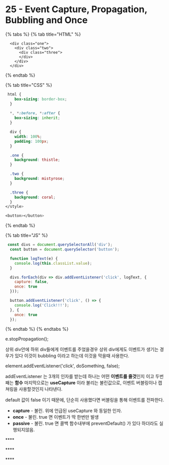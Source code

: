 # 25 - Event Capture, Propagation, Bubbling and Once

{% tabs %}
{% tab title="HTML" %}
```markup
  <div class="one">
    <div class="two">
      <div class="three">
      </div>
    </div>
  </div>

```
{% endtab %}

{% tab title="CSS" %}
```css
 html {
    box-sizing: border-box;
  }
  
  *, *:before, *:after { 
    box-sizing: inherit; 
  }

  div {
    width: 100%;
    padding: 100px;
  }

  .one {
    background: thistle;
  }

  .two {
    background: mistyrose;
  }

  .three {
    background: coral;
  }
</style>

<button></button>
```
{% endtab %}

{% tab title="JS" %}
```javascript
 const divs = document.querySelectorAll('div');
  const button = document.querySelector('button');

  function logText(e) {
    console.log(this.classList.value);
  }

  divs.forEach(div => div.addEventListener('click', logText, {
    capture: false,
    once: true
  }));

  button.addEventListener('click', () => {
    console.log('Click!!!');
  }, {
    once: true
  });
```
{% endtab %}
{% endtabs %}

e.stopPropagation\(\);

상위 div안에 하위 div들에게 이벤트를 주었을경우 상위 div에게도 이벤트가 생기는 경우가 있다 이것이 bubbling 이라고 하는데 이것을 막을때 사용한다.

element.addEventListener\('click', doSomething, false\);

addEventListener 는 3개의 인자를 받는데 하나는 어떤 **이벤트를 줄것**인지 이고 두번째는 **함수** 마지막으로는 **useCapture** 이라 불리는 불린값으로, 이벤트 버블링이나 캡쳐링을 사용할것인지 나타낸다.

default 값이 false 이기 때문에, 단순히 사용했다면 버블링을 통해 이벤트를 전파한다.

* **capture** - 불린. 위에 언급된 useCapture 와 동일한 인자.
* **once** - 불린. true 면 이벤트가 딱 한번만 발생
* **passive** - 불린. true 면 콜백 함수내부에 preventDefault\(\) 가 있다 하더라도 실행되지않음.

\*\*\*\*

\*\*\*\*

\*\*\*\*

  


